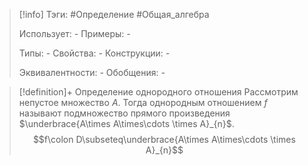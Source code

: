> [!info]
> Тэги: #Определение #Общая_алгебра 
> 
> Использует: *-*
> Примеры: *-*
> 
> Типы: *-*
> Свойства: *-*
> Конструкции: *-*
> 
> Эквивалентности: *-*
> Обобщения: *-*

> [!definition]+ Определение однородного отношения
> Рассмотрим непустое множество $A$. Тогда однородным отношением $f$ называют подмножество прямого произведения $\underbrace{A\times A\times\cdots \times A}_{n}$. 
> $$f\colon D\subseteq\underbrace{A\times A\times\cdots \times A}_{n}$$